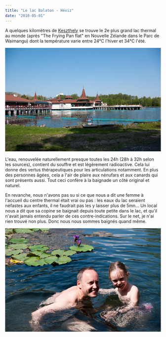 ```yaml
---
title: "Le lac Balaton - Héviz"
date: "2010-05-01"
---
```


A quelques kilomètres de [Keszthely](http://www.lagrappe.net/le-lac-balaton-keszthely) se trouve le 2e plus grand lac thermal au monde (après "The Frying Pan flat" en Nouvelle Zélande dans le Parc de Waimangu) dont la température varie entre 24°C l'hiver et 34°C l'été.

![](images/IMGP8546.jpg)

L'eau, renouvelée naturellement presque toutes les 24h (28h à 32h selon les sources), contient du souffre et est légèrement radioactive. Cela lui donne des vertus thérapeutiques pour les articulations notamment. En plus des personnes âgées, cela a l'air de plaire aux nénufars et aux canards qui sont présents aussi. Tout ceci confère à la baignade un côté original et naturel.

En revanche, nous n'avons pas su si ce que nous a dit une femme à l'accueil du centre thermal était vrai ou pas : les eaux du lac seraient néfastes aux enfants, il ne faudrait pas les y laisser plus de 5mn... Un local nous a dit que sa copine se baignait depuis toute petite dans le lac, et qu'il n'avait jamais entendu parler de ces contre-indications. Sur le net, je n'ai rien trouvé non plus. Donc nous nous sommes baignés quand même.

![](images/IMGP8561.jpg)

